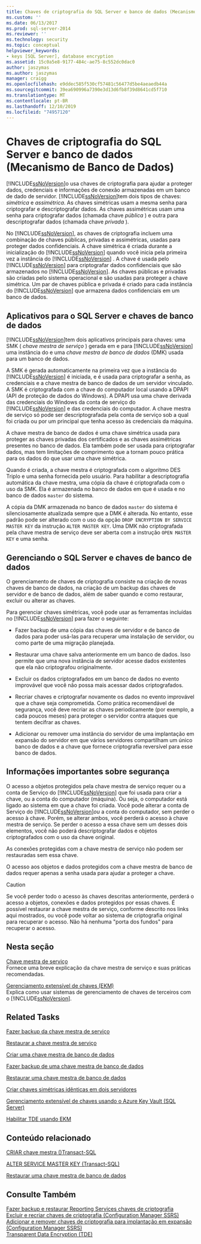 ```yaml
---
title: Chaves de criptografia do SQL Server e banco de dados (Mecanismo de Banco de Dados) | Microsoft Docs
ms.custom: ''
ms.date: 06/13/2017
ms.prod: sql-server-2014
ms.reviewer: ''
ms.technology: security
ms.topic: conceptual
helpviewer_keywords:
- keys [SQL Server], database encryption
ms.assetid: 15c0a5e8-9177-484c-ae75-8c552dc0dac0
author: jaszymas
ms.author: jaszymas
manager: craigg
ms.openlocfilehash: e9ddec585f530cf57481c56477d5be4aeaedb44a
ms.sourcegitcommit: 39ea690996a7390e3d13d6fb8f39d8641cd5f710
ms.translationtype: MT
ms.contentlocale: pt-BR
ms.lasthandoff: 12/10/2019
ms.locfileid: "74957120"
---
```

# <a name="sql-server-and-database-encryption-keys-database-engine"></a>Chaves de criptografia do SQL Server e banco de dados (Mecanismo de Banco de Dados)
  [!INCLUDE[ssNoVersion](../../../includes/ssnoversion-md.md)]o usa chaves de criptografia para ajudar a proteger dados, credenciais e informações de conexão armazenadas em um banco de dado de servidor. [!INCLUDE[ssNoVersion](../../../includes/ssnoversion-md.md)]tem dois tipos de chaves: *simétrica* e *assimétrica*. As chaves simétricas usam a mesma senha para criptografar e descriptografar dados. As chaves assimétricas usam uma senha para criptografar dados (chamada chave *pública* ) e outra para descriptografar dados (chamada chave *privada* ).  
  
 No [!INCLUDE[ssNoVersion](../../../includes/ssnoversion-md.md)], as chaves de criptografia incluem uma combinação de chaves públicas, privadas e assimétricas, usadas para proteger dados confidenciais. A chave simétrica é criada durante a inicialização do [!INCLUDE[ssNoVersion](../../../includes/ssnoversion-md.md)] quando você inicia pela primeira vez a instância do [!INCLUDE[ssNoVersion](../../../includes/ssnoversion-md.md)] . A chave é usada pelo [!INCLUDE[ssNoVersion](../../../includes/ssnoversion-md.md)] para criptografar dados confidenciais que são armazenados no [!INCLUDE[ssNoVersion](../../../includes/ssnoversion-md.md)]. As chaves públicas e privadas são criadas pelo sistema operacional e são usadas para proteger a chave simétrica. Um par de chaves pública e privada é criado para cada instância do [!INCLUDE[ssNoVersion](../../../includes/ssnoversion-md.md)] que armazena dados confidenciais em um banco de dados.  
  
## <a name="applications-for-sql-server-and-database-keys"></a>Aplicativos para o SQL Server e chaves de banco de dados  
 [!INCLUDE[ssNoVersion](../../../includes/ssnoversion-md.md)]tem dois aplicativos principais para chaves: uma SMK ( *chave mestra de serviço* ) gerada em e para [!INCLUDE[ssNoVersion](../../../includes/ssnoversion-md.md)] uma instância do e uma *chave mestra de banco de dados* (DMK) usada para um banco de dados.  
  
 A SMK é gerada automaticamente na primeira vez que a instância do [!INCLUDE[ssNoVersion](../../../includes/ssnoversion-md.md)] é iniciada, e é usada para criptografar a senha, as credenciais e a chave mestra de banco de dados de um servidor vinculado. A SMK é criptografada com a chave do computador local usando a DPAPI (API de proteção de dados do Windows). A DPAPI usa uma chave derivada das credenciais do Windows da conta de serviço do [!INCLUDE[ssNoVersion](../../../includes/ssnoversion-md.md)] e das credenciais do computador. A chave mestra de serviço só pode ser descriptografada pela conta de serviço sob a qual foi criada ou por um principal que tenha acesso às credenciais da máquina.  
  
 A chave mestra de banco de dados é uma chave simétrica usada para proteger as chaves privadas dos certificados e as chaves assimétricas presentes no banco de dados. Ela também pode ser usada para criptografar dados, mas tem limitações de comprimento que a tornam pouco prática para os dados do que usar uma chave simétrica.  
  
 Quando é criada, a chave mestra é criptografada com o algoritmo DES Triplo e uma senha fornecida pelo usuário. Para habilitar a descriptografia automática da chave mestra, uma cópia da chave é criptografada com o uso da SMK. Ela é armazenada no banco de dados em que é usada e no banco de dados `master` do sistema.  
  
 A cópia da DMK armazenada no banco de dados `master` do sistema é silenciosamente atualizada sempre que a DMK é alterada. No entanto, esse padrão pode ser alterado com o uso da opção `DROP ENCRYPTION BY SERVICE MASTER KEY` da instrução `ALTER MASTER KEY`. Uma DMK não criptografada pela chave mestra de serviço deve ser aberta com a instrução `OPEN MASTER KEY` e uma senha.  
  
## <a name="managing-sql-server-and-database-keys"></a>Gerenciando o SQL Server e chaves de banco de dados  
 O gerenciamento de chaves de criptografia consiste na criação de novas chaves de banco de dados, na criação de um backup das chaves de servidor e de banco de dados, além de saber quando e como restaurar, excluir ou alterar as chaves.  
  
 Para gerenciar chaves simétricas, você pode usar as ferramentas incluídas no [!INCLUDE[ssNoVersion](../../../includes/ssnoversion-md.md)] para fazer o seguinte:  
  
-   Fazer backup de uma cópia das chaves de servidor e de banco de dados para poder usá-las para recuperar uma instalação de servidor, ou como parte de uma migração planejada.  
  
-   Restaurar uma chave salva anteriormente em um banco de dados. Isso permite que uma nova instância de servidor acesse dados existentes que ela não criptografou originalmente.  
  
-   Excluir os dados criptografados em um banco de dados no evento improvável que você não possa mais acessar dados criptografados.  
  
-   Recriar chaves e criptografar novamente os dados no evento improvável que a chave seja comprometida. Como prática recomendável de segurança, você deve recriar as chaves periodicamente (por exemplo, a cada poucos meses) para proteger o servidor contra ataques que tentem decifrar as chaves.  
  
-   Adicionar ou remover uma instância do servidor de uma implantação em expansão do servidor em que vários servidores compartilham um único banco de dados e a chave que fornece criptografia reversível para esse banco de dados.  
  
## <a name="important-security-information"></a>Informações importantes sobre segurança  
 O acesso a objetos protegidos pela chave mestra de serviço requer ou a conta de Serviço do [!INCLUDE[ssNoVersion](../../../includes/ssnoversion-md.md)] que foi usada para criar a chave, ou a conta do computador (máquina). Ou seja, o computador está ligado ao sistema em que a chave foi criada. Você pode alterar a conta de Serviço do [!INCLUDE[ssNoVersion](../../../includes/ssnoversion-md.md)]*ou* a conta do computador, sem perder o acesso à chave. Porém, se alterar ambos, você perderá o acesso à chave mestra de serviço. Se perder o acesso a essa chave sem um desses dois elementos, você não poderá descriptografar dados e objetos criptografados com o uso da chave original.  
  
 As conexões protegidas com a chave mestra de serviço não podem ser restauradas sem essa chave.  
  
 O acesso aos objetos e dados protegidos com a chave mestra de banco de dados requer apenas a senha usada para ajudar a proteger a chave.  
  
> [!CAUTION]  
>  Se você perder todo o acesso às chaves descritas anteriormente, perderá o acesso a objetos, conexões e dados protegidos por essas chaves. É possível restaurar a chave mestra de serviço, conforme descrito nos links aqui mostrados, ou você pode voltar ao sistema de criptografia original para recuperar o acesso. Não há nenhuma "porta dos fundos" para recuperar o acesso.  
  
## <a name="in-this-section"></a>Nesta seção  
 [Chave mestra de serviço](service-master-key.md)  
 Fornece uma breve explicação da chave mestra de serviço e suas práticas recomendadas.  
  
 [Gerenciamento extensível de chaves &#40;EKM&#41;](extensible-key-management-ekm.md)  
 Explica como usar sistemas de gerenciamento de chaves de terceiros com o [!INCLUDE[ssNoVersion](../../../includes/ssnoversion-md.md)].  
  
## <a name="related-tasks"></a>Related Tasks  
 [Fazer backup da chave mestra de serviço](back-up-the-service-master-key.md)  
  
 [Restaurar a chave mestra de serviço](restore-the-service-master-key.md)  
  
 [Criar uma chave mestra de banco de dados](create-a-database-master-key.md)  
  
 [Fazer backup de uma chave mestra de banco de dados](back-up-a-database-master-key.md)  
  
 [Restaurar uma chave mestra de banco de dados](restore-a-database-master-key.md)  
  
 [Criar chaves simétricas idênticas em dois servidores](create-identical-symmetric-keys-on-two-servers.md)  
  
 [Gerenciamento extensível de chaves usando o Azure Key Vault &#40;SQL Server&#41;](extensible-key-management-using-azure-key-vault-sql-server.md)  
  
 [Habilitar TDE usando EKM](enable-tde-on-sql-server-using-ekm.md)  
  
## <a name="related-content"></a>Conteúdo relacionado  
 [CRIAR chave mestra &#40;&#41;Transact-SQL](/sql/t-sql/statements/create-master-key-transact-sql)  
  
 [ALTER SERVICE MASTER KEY &#40;Transact-SQL&#41;](/sql/t-sql/statements/alter-service-master-key-transact-sql)  
  
 [Restaurar uma chave mestra de banco de dados](restore-a-database-master-key.md)  
  
## <a name="see-also"></a>Consulte Também  
 [Fazer backup e restaurar Reporting Services chaves de criptografia](../../../reporting-services/install-windows/ssrs-encryption-keys-back-up-and-restore-encryption-keys.md)   
 [Excluir e recriar chaves de criptografia &#40;Configuration Manager SSRS&#41;](../../../reporting-services/install-windows/ssrs-encryption-keys-delete-and-re-create-encryption-keys.md)   
 [Adicionar e remover chaves de criptografia para implantação em expansão &#40;Configuration Manager SSRS&#41;](../../../reporting-services/install-windows/add-and-remove-encryption-keys-for-scale-out-deployment.md)   
 [Transparent Data Encryption &#40;TDE&#41;](transparent-data-encryption.md)  
  
  
